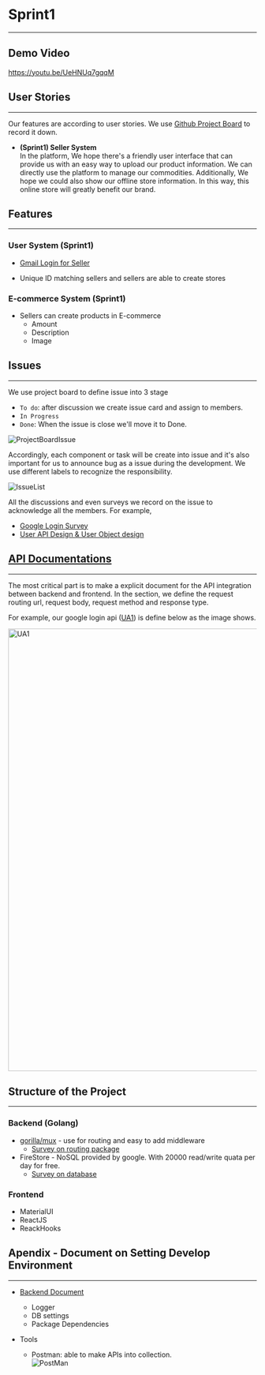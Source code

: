 # Sprint1
---
## Demo Video
https://youtu.be/UeHNUq7gqqM

## User Stories
---
Our features are according to user stories.
We use [Github Project Board](https://github.com/orgs/UF-CEN5035-2022SpringProject/projects/1) to record it down.

- **(Sprint1) Seller System**  
  In the platform, We hope there's a friendly user interface that can provide us with an easy way to upload our product information. 
  We can directly use the platform to manage our commodities.
  Additionally, We hope we could also show our offline store information. In this way, this online store will greatly benefit our brand. 
  
## Features
---
### User System (Sprint1)
  - [Gmail Login for Seller](https://github.com/UF-CEN5035-2022SpringProject/GatorStore/issues/10)
    
  
  - Unique ID matching sellers and sellers are able to create stores

### E-commerce System (Sprint1)
  - Sellers can create products in E-commerce
     - Amount
     - Description
     - Image

## Issues
---
We use project board to define issue into 3 stage
- ```To do```: after discussion we create issue card and assign to members.
- ```In Progress```
- ```Done```: When the issue is close we'll move it to Done.  

![ProjectBoardIssue](https://user-images.githubusercontent.com/69064626/152628222-d657b42a-ef3b-4bd1-9872-9bd0ef424b5a.png)

Accordingly, each component or task will be create into issue and it's also important for us to announce bug as a issue during the development.
We use different labels to recognize the responsibility.  

![IssueList](https://user-images.githubusercontent.com/69064626/152628355-15e98d74-6767-4676-b524-ef90a468e24a.png)

All the discussions and even surveys we record on the issue to acknowledge all the members.
For example, 
- [Google Login Survey](https://github.com/UF-CEN5035-2022SpringProject/GatorStore/issues/7)
- [User API Design & User Object design](https://github.com/UF-CEN5035-2022SpringProject/GatorStore/issues/12)

## [API Documentations](https://github.com/UF-CEN5035-2022SpringProject/GatorStore#api-document)
---
The most critical part is to make a explicit document for the API integration between backend and frontend.
In the section, we define the request routing url, request body, request method and response type. 

For example, our google login api ([UA1](https://github.com/UF-CEN5035-2022SpringProject/GatorStore#ua1-user-login-api)) is define below as the image shows.

<img width="897" alt="UA1" src="https://user-images.githubusercontent.com/69064626/152628543-2928e86d-272f-4362-a7cf-f0a291fb3a5c.png">

## Structure of the Project
---
### Backend (Golang)
  - [gorilla/mux](https://github.com/gorilla/mux) - use for routing and easy to add middleware
    - [Survey on routing package](https://github.com/UF-CEN5035-2022SpringProject/GatorStore/issues/19)   
  - FireStore - NoSQL provided by google. With 20000 read/write quata per day for free.
    - [Survey on database](https://github.com/UF-CEN5035-2022SpringProject/GatorStore/issues/4)  
  
### Frontend
  - MaterialUI
  - ReactJS
  - ReackHooks

## Apendix - Document on Setting Develop Environment
---
- [Backend Document](https://github.com/UF-CEN5035-2022SpringProject/GatorStore/blob/main/backend/backend-readme.md)
  - Logger
  - DB settings
  - Package Dependencies   

- Tools
  - Postman: able to make APIs into collection.  
    ![PostMan](https://user-images.githubusercontent.com/69064626/152628849-72a8efd3-fdcc-4861-b1ef-5dfbe2e19935.png)

